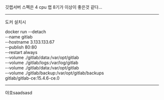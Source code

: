 
깃랩서버 스펙은
4 cpu 랩 8기가 이상이 좋은것 같다...

--------------------------
도커 설치시

docker run --detach \
--name gitlab \
--hostname 3.133.133.67 \
--publish 80:80 \
--restart always \
--volume ./gitlab/data:/var/opt/gitlab \
--volume ./gitlab/logs:/var/log/gitlab \
--volume ./gitlab/data:/var/opt/gitlab \
--volume ./gitlab/backup:/var/opt/gitlab/backups \
gitlab/gitlab-ce:15.4.6-ce.0

----
야호saadsasd